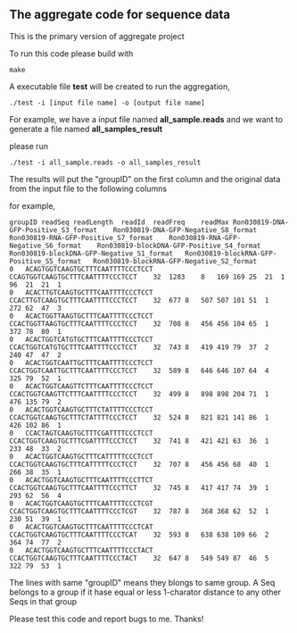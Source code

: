 ## The aggregate code for sequence data

This is the primary version of aggregate project

To run this code please build with

```
make

```
A executable file <b>test</b> will be created to run the aggregation, 


```
./test -i [input file name] -o [output file name]

```

For example, we have a input file named <b>all_sample.reads</b> 
and we want to generate a file named <b>all_samples_result</b>

please run

```
./test -i all_sample.reads -o all_samples_result
```
The results will put the "groupID" on the first column and the original data from the input file to the following columns

for example, 

```
groupID	readSeq	readLength	readId	readFreq	readMax	Ron030819-DNA-GFP-Positive_S3_format	Ron030819-DNA-GFP-Negative_S8_format	Ron030819-RNA-GFP-Positive_S7_format	Ron030819-RNA-GFP-Negative_S6_format	Ron030819-blockDNA-GFP-Positive_S4_format	Ron030819-blockDNA-GFP-Negative_S1_format	Ron030819-blockRNA-GFP-Positive_S5_format	Ron030819-blockRNA-GFP-Negative_S2_format
0	ACAGTGGTCAAGTGCTTTCAATTTTCCCTCCT	CCAGTGGTCAAGTGCTTTCAATTTTCCCTCCT	32	1283	8	169	169	25	21	1	96	21	21	1
0	ACACTTGTCAAGTGCTTTCAATTTTCCCTCCT	CCACTTGTCAAGTGCTTTCAATTTTCCCTCCT	32	677	8	507	507	101	51	1	272	62	47	3
0	ACACTGGTTAAGTGCTTTCAATTTTCCCTCCT	CCACTGGTTAAGTGCTTTCAATTTTCCCTCCT	32	708	8	456	456	104	65	1	372	78	80	1
0	ACACTGGTCATGTGCTTTCAATTTTCCCTCCT	CCACTGGTCATGTGCTTTCAATTTTCCCTCCT	32	743	8	419	419	79	37	2	240	47	47	2
0	ACACTGGTCAATTGCTTTCAATTTTCCCTCCT	CCACTGGTCAATTGCTTTCAATTTTCCCTCCT	32	589	8	646	646	107	64	4	325	79	52	1
0	ACACTGGTCAAGTTCTTTCAATTTTCCCTCCT	CCACTGGTCAAGTTCTTTCAATTTTCCCTCCT	32	499	8	898	898	204	71	1	476	135	79	2
0	ACACTGGTCAAGTGCTTTCTATTTTCCCTCCT	CCACTGGTCAAGTGCTTTCTATTTTCCCTCCT	32	524	8	821	821	141	86	1	426	102	86	1
0	CCACTAGTCAAGTGCTTTCGATTTTCCCTCCT	CCACTGGTCAAGTGCTTTCGATTTTCCCTCCT	32	741	8	421	421	63	36	1	233	48	33	2
0	ACACTGGTCAAGTGCTTTCATTTTTCCCTCCT	CCACTGGTCAAGTGCTTTCATTTTTCCCTCCT	32	707	8	456	456	68	40	1	266	38	35	1
0	ACACTGGTCAAGTGCTTTCAATTTTCCCTTCT	CCACTGGTCAAGTGCTTTCAATTTTCCCTTCT	32	745	8	417	417	74	39	1	293	62	56	4
0	ACACTGGTCAAGTGCTTTCAATTTTCCCTCGT	CCACTGGTCAAGTGCTTTCAATTTTCCCTCGT	32	787	8	368	368	62	52	1	230	51	39	1
0	ACACTGGTCAAGTGCTTTCAATTTTCCCTCAT	CCACTGGTCAAGTGCTTTCAATTTTCCCTCAT	32	593	8	638	638	109	66	2	364	74	77	2
0	ACACTGGTCAAGTGCTTTCAATTTTCCCTACT	CCACTGGTCAAGTGCTTTCAATTTTCCCTACT	32	647	8	549	549	87	46	5	322	79	53	1

```
The lines with same "groupID" means they blongs to same group. A Seq belongs to a group if it hase equal or less 1-charator distance to any other Seqs in that group

Please test this code and report bugs to me. Thanks!
